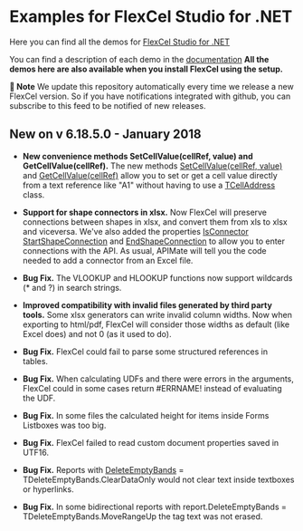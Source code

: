 ﻿# Examples for FlexCel Studio for .NET

Here you can find all the demos for [FlexCel Studio for .NET](http://www.tmssoftware.com/site/flexcelnet.asp)

You can find a description of each demo in the [documentation](http://www.tmssoftware.biz/flexcel/doc/net/index.html)
**All the demos here are also available when you install FlexCel using the setup.**

**:book: Note** We update this repository automatically every time we release a new FlexCel version. So if you have notifications integrated with github, you can subscribe to this feed to be notified of new releases.


## New on v 6.18.5.0 - January 2018


- **New convenience methods SetCellValue(cellRef, value) and GetCellValue(cellRef).** The new methods [SetCellValue(cellRef, value)](http://www.tmssoftware.biz/flexcel/doc/net/api/FlexCel.Core/ExcelFile/SetCellValue.html#excelfileSetcellvaluestring-object) and [GetCellValue(cellRef)](http://www.tmssoftware.biz/flexcel/doc/net/api/FlexCel.Core/ExcelFile/GetCellValue.html#excelfilegetcellvaluestring) allow you to set or get a cell value directly from a text reference like "A1" without having to use a [TCellAddress](http://www.tmssoftware.biz/flexcel/doc/net/api/FlexCel.Core/TCellAddress/index.html) class.

- **Support for shape connectors in xlsx.** Now FlexCel will preserve connections between shapes in xlsx, and convert them from xls to xlsx and viceversa. We've also added the properties [IsConnector](http://www.tmssoftware.biz/flexcel/doc/net/api/FlexCel.Core/TShapeProperties/IsConnector.html)  [StartShapeConnection](http://www.tmssoftware.biz/flexcel/doc/net/api/FlexCel.Core/TShapeProperties/StartShapeConnection.html) and [EndShapeConnection](http://www.tmssoftware.biz/flexcel/doc/net/api/FlexCel.Core/TShapeProperties/EndShapeConnection.html) to allow you to enter connections with the API. As usual, APIMate will tell you the code needed to add a connector from an Excel file.

- **Bug Fix.** The VLOOKUP and HLOOKUP functions now support wildcards (* and ?) in search strings.

- **Improved compatibility with invalid files generated by third party tools.** Some xlsx generators can write invalid column widths. Now when exporting to html/pdf, FlexCel will consider those widths as default (like Excel does) and not 0 (as it used to do).

- **Bug Fix.** FlexCel could fail to parse some structured references in tables.

- **Bug Fix.** When calculating UDFs and there were errors in the arguments, FlexCel could in some cases return #ERRNAME! instead of evaluating the UDF.

- **Bug Fix.** In some files the calculated height for items inside Forms Listboxes was too big.

- **Bug Fix.** FlexCel failed to read custom document properties saved in UTF16.

- **Bug Fix.** Reports with [DeleteEmptyBands](http://www.tmssoftware.biz/flexcel/doc/net/api/FlexCel.Report/FlexCelReport/DeleteEmptyBands.html) = TDeleteEmptyBands.ClearDataOnly would not clear text inside textboxes or hyperlinks.

- **Bug Fix.** In some bidirectional reports with report.DeleteEmptyBands = TDeleteEmptyBands.MoveRangeUp the tag text was not erased.

